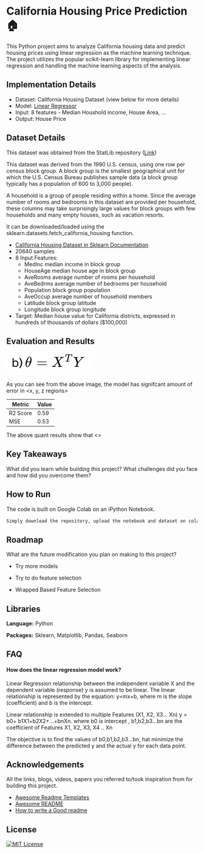 # California Housing Price Prediction 🏠

This Python project aims to analyze California housing data and predict housing prices using linear regression as the machine learning technique. The project utilizes the popular scikit-learn library for implementing linear regression and handling the machine learning aspects of the analysis.


## Implementation Details

- Dataset: California Housing Dataset (view below for more details)
- Model: [Linear Regressor](https://scikit-learn.org/stable/modules/generated/sklearn.linear_model.LinearRegression.html)
- Input: 8 features - Median Houshold income, House Area, ...
- Output: House Price

## Dataset Details

This dataset was obtained from the StatLib repository ([Link](https://www.dcc.fc.up.pt/~ltorgo/Regression/cal_housing.html))

This dataset was derived from the 1990 U.S. census, using one row per census block group. A block group is the smallest geographical unit for which the U.S. Census Bureau publishes sample data (a block group typically has a population of 600 to 3,000 people).

A household is a group of people residing within a home. Since the average number of rooms and bedrooms in this dataset are provided per household, these columns may take surprisingly large values for block groups with few households and many empty houses, such as vacation resorts.

It can be downloaded/loaded using the sklearn.datasets.fetch_california_housing function.

- [California Housing Dataset in Sklearn Documentation](https://scikit-learn.org/stable/modules/generated/sklearn.datasets.fetch_california_housing.html)
- 20640 samples
- 8 Input Features: 
    - MedInc median income in block group
    - HouseAge median house age in block group
    - AveRooms average number of rooms per household
    - AveBedrms average number of bedrooms per household
    - Population block group population
    - AveOccup average number of household members
    - Latitude block group latitude
    - Longitude block group longitude
- Target: Median house value for California districts, expressed in hundreds of thousands of dollars ($100,000)


## Evaluation and Results
![alt text](https://github.com/123ofai/Demo-Project-Repo/blob/main/results/test.png)

As you can see from the above image, the model has signifcant amount of error in <x, y, z regions>

| Metric        | Value         |
| ------------- | ------------- |
| R2 Score      | 0.59          |
| MSE           | 0.53          | 

The above quant results show that <>
## Key Takeaways

What did you learn while building this project? What challenges did you face and how did you overcome them?


## How to Run

The code is built on Google Colab on an iPython Notebook. 

```bash
Simply download the repository, upload the notebook and dataset on colab, and hit play!
```


## Roadmap

What are the future modification you plan on making to this project?

- Try more models

- Try to do feature selection

- Wrapped Based Feature Selection


## Libraries 

**Language:** Python

**Packages:** Sklearn, Matplotlib, Pandas, Seaborn


## FAQ

#### How does the linear regression model work?

Linear Regression relationship between the independent variable X and the dependent variable (response) y is assumed to be linear. The linear relationship is represented by the equation: y=mx+b, where m is the slope (coefficient) and b is the intercept.

Linear relationship is extended to multiple Features (X1, X2, X3... Xn) y = b0+ b1X1+b2X2+...+bnXn. where b0 is intercept , b1,b2,b3...bn are the coefficient of Features X1, X2, X3, X4 .. Xn

The objective is to find the values of b0,b1,b2,b3...bn, hat minimize the difference between the predicted y and the actual y for each data point.


## Acknowledgements

All the links, blogs, videos, papers you referred to/took inspiration from for building this project. 

 - [Awesome Readme Templates](https://awesomeopensource.com/project/elangosundar/awesome-README-templates)
 - [Awesome README](https://github.com/matiassingers/awesome-readme)
 - [How to write a Good readme](https://bulldogjob.com/news/449-how-to-write-a-good-readme-for-your-github-project)



## License

[![MIT License](https://img.shields.io/badge/License-MIT-green.svg)](https://choosealicense.com/licenses/mit/)


